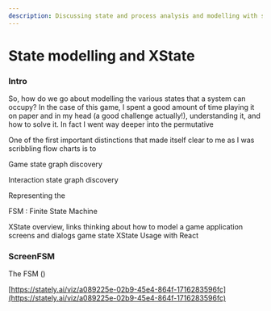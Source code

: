 ```yaml
---
description: Discussing state and process analysis and modelling with state machines
---
```


# State modelling and XState

### Intro

So, how do we go about modelling the various states that a system can occupy? In the case of this game, I spent a good amount of time playing it on paper and in my head (a good challenge actually!), understanding it, and how to solve it. In fact I went way deeper into the permutative

One of the first important distinctions that made itself clear to me as I was scribbling flow charts  is to 

Game state graph discovery







Interaction state graph discovery





Representing the










FSM : Finite State Machine


XState overview, links
thinking about how to model a game application
screens and dialogs
game state
XState Usage with React

### ScreenFSM

The FSM ()



[https://stately.ai/viz/a089225e-02b9-45e4-864f-1716283596fc](https://stately.ai/viz/a089225e-02b9-45e4-864f-1716283596fc)

